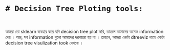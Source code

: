 
<br>

# `# Decision Tree Ploting tools:`

<br>

আমরা তো sklearn ব্যবহার করে যদি decision tree plot করি, তাহলে আমাদের অনেক information দেয় । আর, সব information গুলো আমাদের দরকারো হয় না । তাহলে, আমরা একটা  dtreeviz নামে একটা decision tree visulization took দেখবো । 

